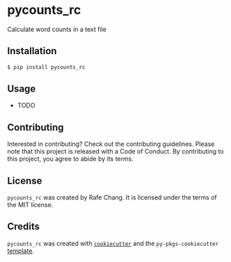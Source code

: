 # pycounts_rc

Calculate word counts in a text file

## Installation

```bash
$ pip install pycounts_rc
```

## Usage

- TODO

## Contributing

Interested in contributing? Check out the contributing guidelines. Please note that this project is released with a Code of Conduct. By contributing to this project, you agree to abide by its terms.

## License

`pycounts_rc` was created by Rafe Chang. It is licensed under the terms of the MIT license.

## Credits

`pycounts_rc` was created with [`cookiecutter`](https://cookiecutter.readthedocs.io/en/latest/) and the `py-pkgs-cookiecutter` [template](https://github.com/py-pkgs/py-pkgs-cookiecutter).
